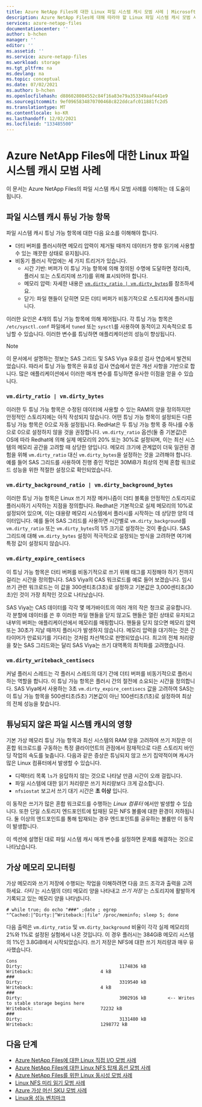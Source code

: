 ```yaml
---
title: Azure NetApp Files에 대한 Linux 파일 시스템 캐시 모범 사례 | Microsoft Docs
description: Azure NetApp Files에 대해 따라야 할 Linux 파일 시스템 캐시 모범 사례를 설명합니다.
services: azure-netapp-files
documentationcenter: ''
author: b-hchen
manager: ''
editor: ''
ms.assetid: ''
ms.service: azure-netapp-files
ms.workload: storage
ms.tgt_pltfrm: na
ms.devlang: na
ms.topic: conceptual
ms.date: 07/02/2021
ms.author: b-hchen
ms.openlocfilehash: d886028084552c84f16a83e79a353349aaf441e9
ms.sourcegitcommit: 9ef0965834870700468c822ddcafc011881fc2d5
ms.translationtype: MT
ms.contentlocale: ko-KR
ms.lasthandoff: 12/02/2021
ms.locfileid: "133485500"
---
```

# <a name="linux-filesystem-cache-best-practices-for-azure-netapp-files"></a>Azure NetApp Files에 대한 Linux 파일 시스템 캐시 모범 사례

이 문서는 Azure NetApp Files의 파일 시스템 캐시 모범 사례를 이해하는 데 도움이 됩니다.  

## <a name="filesystem-cache-tunables"></a>파일 시스템 캐시 튜닝 가능 항목

파일 시스템 캐시 튜닝 가능 항목에 대한 다음 요소를 이해해야 합니다.  

* 더티 버퍼를 플러시하면 메모리 압력이 제거될 때까지 데이터가 향후 읽기에 사용할 수 있는 깨끗한 상태로 유지됩니다.  
* 비동기 플러시 작업에는 세 가지 트리거가 있습니다.
    * 시간 기반: 버퍼가 이 튜닝 가능 항목에 의해 정의된 수명에 도달하면 정리(즉, 플러시 또는 스토리지에 쓰기)를 위해 표시되어야 합니다.
    * 메모리 압력: 자세한 내용은 [`vm.dirty_ratio | vm.dirty_bytes`](#vmdirty_ratio--vmdirty_bytes)를 참조하세요.
    * 닫기: 파일 핸들이 닫히면 모든 더티 버퍼가 비동기적으로 스토리지에 플러시됩니다.

이러한 요인은 4개의 튜닝 가능 항목에 의해 제어됩니다. 각 튜닝 가능 항목은 `/etc/sysctl.conf` 파일에서 `tuned` 또는 `sysctl`를 사용하여 동적이고 지속적으로 튜닝할 수 있습니다. 이러한 변수를 튜닝하면 애플리케이션의 성능이 향상됩니다.  

> [!NOTE]
> 이 문서에서 설명하는 정보는 SAS 그리드 및 SAS Viya 유효성 검사 연습에서 발견되었습니다. 따라서 튜닝 가능 항목은 유효성 검사 연습에서 얻은 개선 사항을 기반으로 합니다. 많은 애플리케이션에서 이러한 매개 변수를 튜닝하면 유사한 이점을 얻을 수 있습니다.

### `vm.dirty_ratio | vm.dirty_bytes` 

이러한 두 튜닝 가능 항목은 수정된 데이터에 사용할 수 있는 RAM의 양을 정의하지만 안정적인 스토리지에는 아직 작성되지 않습니다.  어떤 튜닝 가능 항목이 설정되든 다른 튜닝 가능 항목은 0으로 자동 설정됩니다. RedHat은 두 튜닝 가능 항목 중 하나를 수동으로 0으로 설정하지 않을 것을 권장합니다.  `vm.dirty_ratio` 옵션(둘 중 기본값)은 OS에 따라 Redhat에 의해 실제 메모리의 20% 또는 30%로 설정되며, 이는 최신 시스템의 메모리 공간을 고려할 때 상당한 양입니다. 메모리 크기에 관계없이 더욱 일관된 경험을 위해 `vm.dirty_ratio` 대신 `vm.dirty_bytes`을 설정하는 것을 고려해야 합니다.  예를 들어 SAS 그리드를 사용하여 진행 중인 작업은 30MiB가 최상의 전체 혼합 워크로드 성능을 위한 적절한 설정으로 확인되었습니다. 

### `vm.dirty_background_ratio | vm.dirty_background_bytes` 

이러한 튜닝 가능 항목은 Linux 쓰기 저장 메커니즘이 더티 블록을 안정적인 스토리지로 플러시하기 시작하는 지점을 정의합니다. Redhat은 기본적으로 실제 메모리의 10%로 설정되어 있으며, 이는 대용량 메모리 시스템에서 플러시를 시작하는 데 상당한 양의 데이터입니다. 예를 들어 SAS 그리드를 사용하면 시간별로 `vm.dirty_background`를 `vm.dirty_ratio` 또는 `vm.dirty_bytes`의 1/5 크기로 설정하는 것이 좋습니다. SAS 그리드에 대해 `vm.dirty_bytes` 설정이 적극적으로 설정되는 방식을 고려하면 여기에 특정 값이 설정되지 않습니다.  

### `vm.dirty_expire_centisecs` 

이 튜닝 가능 항목은 더티 버퍼를 비동기적으로 쓰기 위해 태그를 지정해야 하기 전까지 걸리는 시간을 정의합니다. SAS Viya의 CAS 워크로드를 예로 들어 보겠습니다. 임시 쓰기 관련 워크로드는 이 값을 300센티초(3초)로 설정하고 기본값은 3,000센티초(30초)인 것이 가장 최적인 것으로 나타났습니다.  

SAS Viya는 CAS 데이터를 각각 몇 메가바이트의 여러 개의 작은 청크로 공유합니다.  각 분할에 데이터를 쓴 후 이러한 파일 핸들을 닫지 않고도 핸들은 열린 상태로 유지되고 내부의 버퍼는 애플리케이션에서 메모리를 매핑합니다.  핸들을 닫지 않으면 메모리 압력 또는 30초가 지날 때까지 플러시가 발생하지 않습니다. 메모리 압력을 대기하는 것은 긴 타이머가 만료되기를 기다리는 것처럼 차선책으로 판명되었습니다. 최고의 전체 처리량을 찾는 SAS 그리드와는 달리 SAS Viya는 쓰기 대역폭의 최적화를 고려했습니다.  

### `vm.dirty_writeback_centisecs` 

커널 플러시 스레드는 각 플러시 스레드의 대기 간에 더티 버퍼를 비동기적으로 플러시하는 역할을 합니다.  이 튜닝 가능 항목은 플러시 간의 절전에 소요되는 시간을 정의합니다.  SAS Viya에서 사용하는 3초 `vm.dirty_expire_centisecs` 값을 고려하여 SAS는 이 튜닝 가능 항목을 500센티초(5초) 기본값이 아닌 100센티초(1초)로 설정하여 최상의 전체 성능을 찾습니다.

## <a name="impact-of-an-untuned-filesystem-cache"></a>튜닝되지 않은 파일 시스템 캐시의 영향

기본 가상 메모리 튜닝 가능 항목과 최신 시스템의 RAM 양을 고려하여 쓰기 저장은 이 혼합 워크로드를 구동하는 특정 클라이언트의 관점에서 잠재적으로 다른 스토리지 바인딩 작업의 속도를 늦춥니다.  다음과 같은 증상은 튜닝되지 않고 쓰기 집약적이며 캐시가 많은 Linux 컴퓨터에서 발생할 수 있습니다.  

* 디렉터리 목록 `ls`가 응답하지 않는 것으로 나타날 만큼 시간이 오래 걸립니다.
* 파일 시스템에 대한 읽기 처리량은 쓰기 처리량보다 크게 감소합니다.
* `nfsiostat` 보고서 쓰기 대기 시간은 **초 이상** 입니다.

이 동작은 쓰기가 많은 혼합 워크로드를 수행하는 *Linux 컴퓨터* 에서만 발생할 수 있습니다.  또한 단일 스토리지 엔드포인트에 탑재된 모든 NFS 볼륨에 대한 환경이 저하됩니다.  둘 이상의 엔드포인트를 통해 탑재되는 경우 엔드포인트를 공유하는 볼륨만 이 동작이 발생합니다.

이 섹션에 설명된 대로 파일 시스템 캐시 매개 변수를 설정하면 문제를 해결하는 것으로 나타났습니다.

## <a name="monitoring-virtual-memory"></a>가상 메모리 모니터링

가상 메모리와 쓰기 저장에 수행되는 작업을 이해하려면 다음 코드 조각과 출력을 고려하세요.  *더티* 는 시스템의 더티 메모리 양을 나타내고 *쓰기 저장* 는 스토리지에 활발하게 기록되고 있는 메모리 양을 나타냅니다.  

`# while true; do echo "###" ;date ; egrep "^Cached:|^Dirty:|^Writeback:|file" /proc/meminfo; sleep 5; done`

다음 출력은 `vm.dirty_ratio` 및 `vm.dirty_background` 비율이 각각 실제 메모리의 2%와 1%로 설정된 실험에서 나온 것입니다.  이 경우 플러시는 384GiB 메모리 시스템의 1%인 3.8GiB에서 시작되었습니다.  쓰기 저장은 NFS에 대한 쓰기 처리량과 매우 유사했습니다. 

```
Cons
Dirty:                                    1174836 kB
Writeback:                         4 kB
###
Dirty:                                    3319540 kB
Writeback:                         4 kB
###
Dirty:                                    3902916 kB        <-- Writes to stable storage begins here
Writeback:                         72232 kB   
###
Dirty:                                    3131480 kB
Writeback:                         1298772 kB   
``` 

## <a name="next-steps"></a>다음 단계  

* [Azure NetApp Files에 대한 Linux 직접 I/O 모범 사례](performance-linux-direct-io.md)
* [Azure NetApp Files에 대한 Linux NFS 탑재 옵션 모범 사례](performance-linux-mount-options.md)
* [Azure NetApp Files를 위한 Linux 동시성 모범 사례](performance-linux-concurrency-session-slots.md)
* [Linux NFS 미리 읽기 모범 사례](performance-linux-nfs-read-ahead.md)
* [Azure 가상 머신 SKU 모범 사례](performance-virtual-machine-sku.md) 
* [Linux용 성능 벤치마크](performance-benchmarks-linux.md) 
